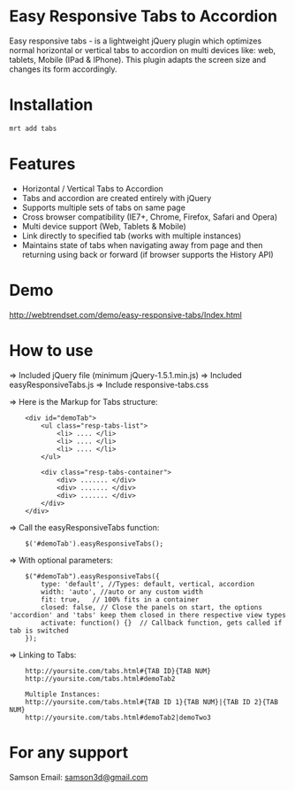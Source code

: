 Easy Responsive Tabs to Accordion
=================================

Easy responsive tabs - is a lightweight jQuery plugin which optimizes normal horizontal or vertical tabs to accordion on multi devices like: web, tablets, Mobile (IPad &amp; IPhone). This plugin adapts the screen size and changes its form accordingly.

Installation
=========
```bash
mrt add tabs
```

Features
=========

+ Horizontal / Vertical Tabs to Accordion
+ Tabs and accordion are created entirely with jQuery
+ Supports multiple sets of tabs on same page
+ Cross browser compatibility (IE7+, Chrome, Firefox, Safari and Opera)
+ Multi device support (Web, Tablets & Mobile)
+ Link directly to specified tab (works with multiple instances)
+ Maintains state of tabs when navigating away from page and then returning using back or forward (if browser supports the History API)

Demo
====

http://webtrendset.com/demo/easy-responsive-tabs/Index.html


How to use
==========

=> Included jQuery file (minimum jQuery-1.5.1.min.js)
=> Included easyResponsiveTabs.js
=> Include responsive-tabs.css

=> Here is the Markup for Tabs structure:

        <div id="demoTab">
            <ul class="resp-tabs-list">
                <li> .... </li>
                <li> .... </li>
                <li> .... </li>
            </ul>

            <div class="resp-tabs-container">
                <div> ....... </div>
                <div> ....... </div>
                <div> ....... </div>
            </div>
        </div>

=> Call the easyResponsiveTabs function:

        $('#demoTab').easyResponsiveTabs();

=> With optional parameters:

        $("#demoTab").easyResponsiveTabs({
            type: 'default', //Types: default, vertical, accordion
            width: 'auto', //auto or any custom width
            fit: true,   // 100% fits in a container
            closed: false, // Close the panels on start, the options 'accordion' and 'tabs' keep them closed in there respective view types
            activate: function() {}  // Callback function, gets called if tab is switched
        });

=> Linking to Tabs:

        http://yoursite.com/tabs.html#{TAB ID}{TAB NUM}
        http://yoursite.com/tabs.html#demoTab2

        Multiple Instances:
        http://yoursite.com/tabs.html#{TAB ID 1}{TAB NUM}|{TAB ID 2}{TAB NUM}
        http://yoursite.com/tabs.html#demoTab2|demoTwo3

For any support
===============
Samson
Email: samson3d@gmail.com